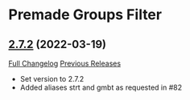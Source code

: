 # Premade Groups Filter

## [2.7.2](https://github.com/0xbs/premade-groups-filter/tree/2.7.2) (2022-03-19)
[Full Changelog](https://github.com/0xbs/premade-groups-filter/compare/2.7.1...2.7.2) [Previous Releases](https://github.com/0xbs/premade-groups-filter/releases)

- Set version to 2.7.2  
- Added aliases strt and gmbt as requested in #82  
